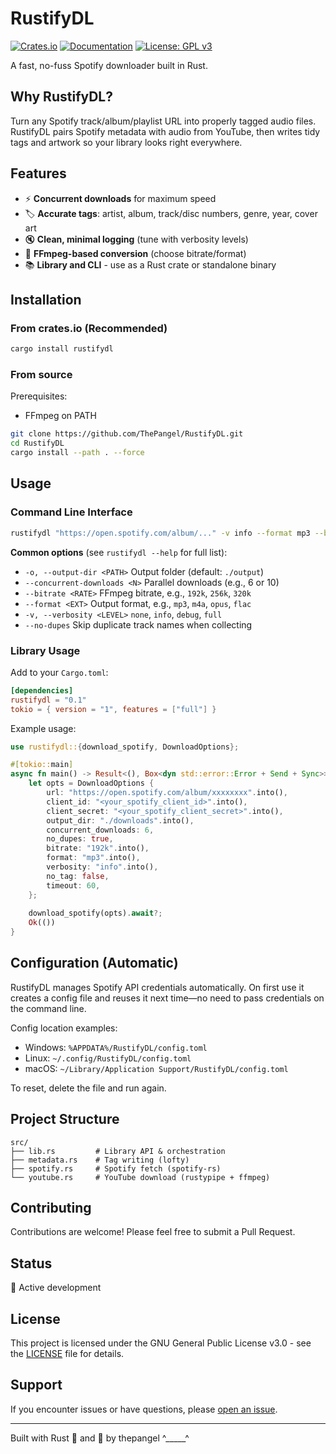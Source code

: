 # RustifyDL

[![Crates.io](https://img.shields.io/crates/v/rustifydl.svg)](https://crates.io/crates/rustifydl)
[![Documentation](https://docs.rs/rustifydl/badge.svg)](https://docs.rs/rustifydl)
[![License: GPL v3](https://img.shields.io/badge/License-GPLv3-blue.svg)](https://www.gnu.org/licenses/gpl-3.0)

A fast, no-fuss Spotify downloader built in Rust.

## Why RustifyDL?
Turn any Spotify track/album/playlist URL into properly tagged audio files. RustifyDL pairs Spotify metadata with audio from YouTube, then writes tidy tags and artwork so your library looks right everywhere.

## Features
- ⚡ **Concurrent downloads** for maximum speed
- 🏷️ **Accurate tags**: artist, album, track/disc numbers, genre, year, cover art
- 🔇 **Clean, minimal logging** (tune with verbosity levels)
- 🧰 **FFmpeg-based conversion** (choose bitrate/format)
- 📚 **Library and CLI** - use as a Rust crate or standalone binary

## Installation

### From crates.io (Recommended)
```bash
cargo install rustifydl
```

### From source
Prerequisites:
- FFmpeg on PATH

```bash
git clone https://github.com/ThePangel/RustifyDL.git
cd RustifyDL
cargo install --path . --force
```

## Usage

### Command Line Interface
```bash
rustifydl "https://open.spotify.com/album/..." -v info --format mp3 --bitrate 192k --concurrent-downloads 8
```

**Common options** (see `rustifydl --help` for full list):
- `-o, --output-dir <PATH>`  Output folder (default: `./output`)
- `--concurrent-downloads <N>`  Parallel downloads (e.g., 6 or 10)
- `--bitrate <RATE>`  FFmpeg bitrate, e.g., `192k`, `256k`, `320k`
- `--format <EXT>`  Output format, e.g., `mp3`, `m4a`, `opus`, `flac`
- `-v, --verbosity <LEVEL>`  `none`, `info`, `debug`, `full`
- `--no-dupes`  Skip duplicate track names when collecting

### Library Usage
Add to your `Cargo.toml`:
```toml
[dependencies]
rustifydl = "0.1"
tokio = { version = "1", features = ["full"] }
```

Example usage:
```rust
use rustifydl::{download_spotify, DownloadOptions};

#[tokio::main]
async fn main() -> Result<(), Box<dyn std::error::Error + Send + Sync>> {
    let opts = DownloadOptions {
        url: "https://open.spotify.com/album/xxxxxxxx".into(),
        client_id: "<your_spotify_client_id>".into(),
        client_secret: "<your_spotify_client_secret>".into(),
        output_dir: "./downloads".into(),
        concurrent_downloads: 6,
        no_dupes: true,
        bitrate: "192k".into(),
        format: "mp3".into(),
        verbosity: "info".into(),
        no_tag: false,
        timeout: 60,
    };
    
    download_spotify(opts).await?;
    Ok(())
}
```

## Configuration (Automatic)
RustifyDL manages Spotify API credentials automatically. On first use it creates a config file and reuses it next time—no need to pass credentials on the command line.

Config location examples:
- Windows: `%APPDATA%/RustifyDL/config.toml`
- Linux:   `~/.config/RustifyDL/config.toml`
- macOS:   `~/Library/Application Support/RustifyDL/config.toml`

To reset, delete the file and run again.


## Project Structure
```
src/
├── lib.rs         # Library API & orchestration
├── metadata.rs    # Tag writing (lofty)
├── spotify.rs     # Spotify fetch (spotify-rs)
└── youtube.rs     # YouTube download (rustypipe + ffmpeg)
```

## Contributing
Contributions are welcome! Please feel free to submit a Pull Request.

## Status
🚧 Active development

## License
This project is licensed under the GNU General Public License v3.0 - see the [LICENSE](LICENSE) file for details.

## Support
If you encounter issues or have questions, please [open an issue](https://github.com/ThePangel/RustifyDL/issues).

---
Built with Rust 🦀 and 💖 by thepangel ^_____^
